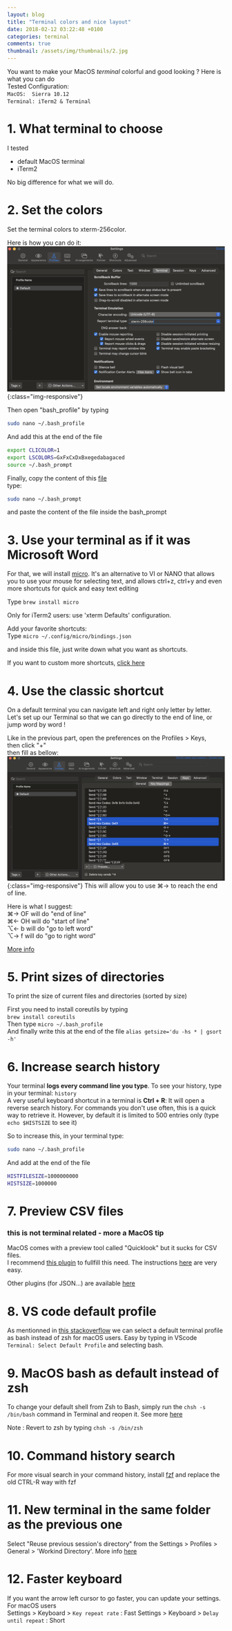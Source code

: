```yaml
---
layout: blog
title: "Terminal colors and nice layout"
date: 2018-02-12 03:22:48 +0100
categories: terminal
comments: true
thumbnail: /assets/img/thumbnails/2.jpg
---
```


You want to make your MacOS _terminal_ colorful and good looking ? Here is what you can do  
Tested Configuration:  
`MacOS:  Sierra 10.12`  
`Terminal: iTerm2 & Terminal`

# 1. What terminal to choose

I tested

- default MacOS terminal
- iTerm2

No big difference for what we will do.

# 2. Set the colors

Set the terminal colors to xterm-256color.

Here is how you can do it:  
![colors](/assets/img/terminal-colors.png){:class="img-responsive"}

Then open "bash_profile" by typing 
```bash 
sudo nano ~/.bash_profile
```
And add this at the end of the file
```bash
export CLICOLOR=1
export LSCOLORS=GxFxCxDxBxegedabagaced
source ~/.bash_prompt
```

Finally, copy the content of this [file][gist]  
type: 
```bash
sudo nano ~/.bash_prompt
```
  
and paste the content of the file inside the bash_prompt

# 3. Use your terminal as if it was Microsoft Word

For that, we will install [micro][micro]. It's an alternative to VI or NANO that allows you to use your mouse for selecting text, and allows ctrl+z, ctrl+y and even more shortcuts for quick and easy text editing

Type `brew install micro`

Only for iTerm2 users: use 'xterm Defaults' configuration.

Add your favorite shortcuts:  
Type `micro ~/.config/micro/bindings.json`

and inside this file, just write down what you want as shortcuts.

If you want to custom more shortcuts, [click here][shortcuts]

# 4. Use the classic shortcut

On a default terminal you can navigate left and right only letter by letter.  
Let's set up our Terminal so that we can go directly to the end of line, or jump word by word !

Like in the previous part, open the preferences on the Profiles > Keys,  
then click "+"  
then fill as bellow:  
![add a shortcut](/assets/img/keymap.png){:class="img-responsive"}
This will allow you to use ⌘→ to reach the end of line.

Here is what I suggest:  
⌘→ OF will do "end of line"  
⌘← OH will do "start of line"  
⌥← b will do "go to left word"  
⌥→ f will do "go to right word"


[More info](https://stackoverflow.com/questions/6205157/how-to-set-keyboard-shortcuts-to-jump-to-beginning-end-of-line)  


# 5. Print sizes of directories

To print the size of current files and directories (sorted by size)

First you need to install coreutils by typing  
`brew install coreutils`  
Then type `micro ~/.bash_profile`  
And finally write this at the end of the file `alias getsize='du -hs * | gsort -h'`

# 6. Increase search history

Your terminal **logs every command line you type**. To see your history, type in your terminal: `history`  
A very useful keyboard shortcut in a terminal is **Ctrl + R**: It will open a reverse search history. For commands you don't use often, this is a quick way to retrieve it. However, by default it is limited to 500 entries only (type ` echo $HISTSIZE` to see it)

So to increase this, in your terminal type:

```bash
sudo nano ~/.bash_profile
```

And add at the end of the file

```bash
HISTFILESIZE=1000000000
HISTSIZE=1000000
```

# 7. Preview CSV files

### this is not terminal related - more a MacOS tip

MacOS comes with a preview tool called "Quicklook" but it sucks for CSV files.  
I recommend [this plugin][plugin] to fullfill this need. The instructions [here][csv] are very easy.

Other plugins (for JSON...) are available [here][link]

[micro]: https://github.com/zyedidia/micro
[shortcuts]: https://github.com/zyedidia/micro/blob/master/runtime/help/keybindings.md
[gist]: https://gist.githubusercontent.com/guillim/1a000d46c178e22fa91256ab87570610/raw/febad47295b043b747c81a8b365a018f882b16f1/.bash_prompt
[plugin]: https://github.com/p2/quicklook-csv/releases/download/1.3/QuickLookCSV-1.3.dmg
[csv]: https://github.com/p2/quicklook-csv
[link]: http://www.quicklookplugins.com/


# 8. VS code default profile  
As mentionned in [this stackoverflow](https://stackoverflow.com/questions/44435697/change-the-default-terminal-in-visual-studio-code) we can select a default terminal profile as bash instead of zsh for macOS users. Easy by typing in VScode `Terminal: Select Default Profile` and selecting bash.  

# 9. MacOS bash as default instead of zsh  
To change your default shell from Zsh to Bash, simply run the `chsh -s /bin/bash` command in Terminal and reopen it. See more [here](https://www.howtogeek.com/444596/how-to-change-the-default-shell-to-bash-in-macos-catalina/#:~:text=Apple%20now%20uses%20Zsh%20as,in%20Terminal%20and%20reopen%20it.)  

Note : Revert to zsh by typing `chsh -s /bin/zsh`

# 10. Command history search 
For more visual search in your command history, install [fzf](https://junegunn.github.io/fzf/) and replace the old CTRL-R way with fzf

# 11. New terminal in the same folder as the previous one
Select "Reuse previous session's directory" from the Settings > Profiles > General > 'Workind Directory'. More info [here](https://apple.stackexchange.com/questions/148508/how-to-open-a-new-tab-in-iterm-in-the-same-folder-as-the-one-that-is-open)

# 12. Faster keyboard
If you want the arrow left cursor to go faster, you can update your settings. For macOS users  
Settings > Keyboard >  `Key repeat rate` : Fast
Settings > Keyboard >  `Delay until repeat` : Short



